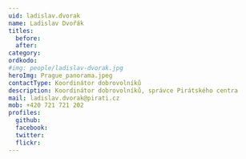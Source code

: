 ```yaml
---	
uid: ladislav.dvorak
name: Ladislav Dvořák
titles:	
  before: 	
  after:	
category: 	
ordkodo: 	
#img: people/ladislav-dvorak.jpg
heroImg: Prague_panorama.jpeg
contactType: Koordinátor dobrovolníků	
description: Koordinátor dobrovolníků, správce Pirátského centra	
mail: ladislav.dvorak@pirati.cz	
mob: +420 721 721 202
profiles:	
  github:       	
  facebook: 	
  twitter: 		  	
  flickr:		  	
---	
```


